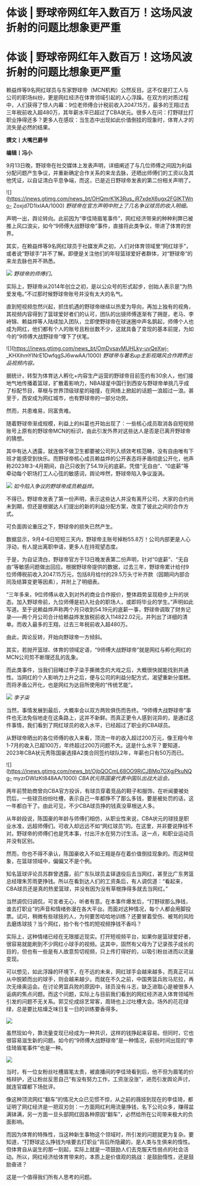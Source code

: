# 体谈 | 野球帝网红年入数百万！这场风波折射的问题比想象更严重

# 体谈 | 野球帝网红年入数百万！这场风波折射的问题比想象更严重

赖益烨等9名网红球员与东家野球帝（MCN机构）公然反目。这不仅是打工人与公司的职场纠纷，更是网红经济在体育领域引起的人心浮躁。在双方的对质过程中，人们获得了惊人内幕：9位老师傅合计税前收入2047.15万，最多的王翔过去三年税前收入超480万，其年薪水平已超过了CBA状元。很多人在问：打野球比打职业挣得还多？更多人在感叹：当生态中出现如此价值倒挂的现象时，体育人才的流失是必然的结果。

**撰文丨大嘴巴爵爷**

**编辑丨冯小**

9月13日晚，野球帝在社交媒体上发表声明，详细阐述了与几位师傅之间因为利益分配问题产生争议，并重新确定合作关系的来龙去脉，还晒出师傅们的工资以及其他凭证，以自证清白平息争端，而这，已是近日野球帝发表的第二份相关声明了。

![](https://inews.gtimg.com/news_bt/OHQmrK1K3Rus_jR7xdeX6ugx2FGlKTWno-
Zoxjd7D1IxIAA/1000) _野球帝在官方声明中附上了几名争议球员的收入明细。_

声明一出，舆论转向。此前因为“李佳琦眉笔事件”，网红经济带来的种种利弊已被推上风口浪尖，如今“9师傅大战野球帝”事件，直接将此类争议，带进了体育的世界。

其实，在赖益烨等9名网红球员于社媒发声之初，人们对体育领域里“网红球手”，或者说“野球手”并不了解。即便是关注他们的年轻篮球爱好者群体，对“野球帝“的来龙去脉也并不熟悉。

![](https://inews.gtimg.com/news_bt/OCUn3EnXZ2PknBSxru7STne35XdBepIe_QrqanDjhExMAAA/1000)
_野球帝的师傅们。_

实际上，野球帝从2014年创立之初，是以公众号的形式起步，创始人表示是“为热爱发电。”不过那时候野球帝账号并没有太大的名气。

直到短视频忽然兴起，抓住机遇的野球帝继续以热爱为导向，再加上独有的视角，其视频内容得到了篮球爱好者们的认可，团队的出镜师傅逐渐有了拥趸，老马、李峙锦、赖益烨等人陆续加入团队，立即使野球帝在球迷圈中声名鹊起，师傅个人也成为网红，他们都有个人的账号且粉丝数不少，这就具备了变现的基本前提，为如今的“9师傅大战野球帝”埋下了伏笔。

![](https://inews.gtimg.com/news_bt/OmDvsavMUHLky-uvQeXwj-
_KHXihmYINrE1DwfqgSJ6wwAA/1000) _野球帝与著名up主影视飓风合作跨界出品视频内容。_

据统计，转型为体育达人孵化+内容生产运营的野球帝目前签约有30余人，他们接地气地传播着篮球，扩散着影响力，NBA球星中国行到西安与野球帝单挑几乎成了标配节目，草根与世界顶级球星的碰撞，在网络上掀起的话题一浪超过一浪。甚至于，西安成为网红城市，也有野球帝的一部分功劳。

然而，共患难易，同富贵难。

随着野球帝渐成规模，利益上的纠葛也开始出现了：一些核心成员取消各自短视频账号上原有的野球帝MCN的标识，由此引发外界对这些达人是否是已离开野球帝的猜想。

其中有达人透露，就连做不做卫生都要被公司列入绩效考核范畴，没有自由唯有下班才能感受到快乐。而野球帝核心成员赖益烨的公开表态将矛盾彻底公开化，他声称2023年3-4月期间，自己只收到了54.19元的底薪。凭借“无自由”、“0底薪”等牵动每个职场打工人心弦的敏感词，舆论哗然，野球帝陷入争议漩涡。

![](https://inews.gtimg.com/news_bt/OLuPwlYOzGfby0C9p1RbU8qWI95eQH0QrPICvd2Qe0uREAA/1000)
_如今陷入争议的野球帝成员赖益烨。_

不得已，野球帝发表了第一份声明，表示这些达人并没有离开公司，大家的合约尚未到期，但还是根据达人们提出的新的利益分配方案，改变了彼此之间的合作方式。

可负面舆论重压之下，野球帝的损失已然产生。

数据显示，9月4-6日短短三天内，野球帝主账号掉粉55.8万！公司内部更是人心浮动，有人提出离职申请，更多人在持观望态度。

于是，为自证清白，野球帝官方于13日晚发表第二份声明，针对“0底薪”、“无自由”等敏感问题做出回应。根据野球帝提供的数据，过去三年，野球帝累计给付9位师傅税前收入2047.15万元，包括8月给付的29.5万头寸补齐款（因期间内部合同及结算变更等因素），并附上了明细表。

“三年多来，9位师傅从收入到对外的商业合作报价，整体趋势呈现稳步上升的状态。加入野球帝前，九位师傅是初入社会的职场人，或即将毕业的学生。”声明如此写道。至于说赖益烨声称两个月只收到54.19元的底薪一事，野球帝调取了财务记录——两个月公司合计给赖益烨发放税前收入114822.02元，并列出了详细的清单。而收入最多的王翔，过去三年税前收入超480万。

由此，舆论反转，开始向野球帝一方倾斜。

其实，若抛开篮球、体育的领域定语，“9师傅大战野球帝”就是网红与孵化网红的MCN公司剪不断理还乱的乱象。

而此类事件，当我们目睹过李子柒手撕微念的大戏之后，大概很快就能找到共通性。当网红的个人影响力上升之后，便与公司的利益分配方式，渴望重新分蛋糕。而将矛盾公开化，也是网红为达目所使用的“传统艺能”。

![](https://inews.gtimg.com/news_bt/OpBT-F29WMSFb58bFVoUMLUc6hEKHFEruCxs_uXSxtKo4AA/1000)
_李子柒_

当然，事情发展到最后，大概率会以双方两败俱伤而告终。“9师傅大战野球帝”事件也无法免俗地走在这条路上，这并不新鲜。而真正更令人感到诧异的，是通过这件事情，我们看到了网红球员的收入水平，已经超过了职业的CBA球员。

从野球帝晒出的各位师傅的收入来看，顶流一年的收入超过200万元，像王翔今年1-7月的收入已超100万，年终超过200万问题不大。这是什么水平？要知道，2023年CBA状元秀陈国豪选择A2类合同签约球队2年，年薪也只有50万而已。

![](https://inews.gtimg.com/news_bt/OjbQOCmL68OO9RiCJBMq7GXgjPkuNQg-
myzrDWIzKt848AA/1000) _CBA状元陈国豪代表中国队出战大运会。_

两年前赞助商曾向CBA官方投诉，有球员穿着竞品的鞋子和服饰，在听闻要被处罚后，一些球员纷纷吐槽，表示自己一年都挣不了那么多钱，要是被处罚的话，这一年都白干了。由此可见，不少CBA球员挣的钱真没草根达人多。

从年龄段说，陈国豪的年龄与师傅们相仿，从职业性来说，CBA状元的球技是职业水准，远超师傅们。可收入却远远不如“网红球员”的。在这里，并非要说挣钱不对。野球帝的师傅们也是凭本事，付出汗水在努力讨生活。这一点，和职业运动员并没有区别。

然而，你也不得不承认，陈国豪收入不如王翔是存在着价值倒挂现象的。而这种现象，在篮球领域中，偏偏又不是个例。

知名篮球评论员苏群曾透露，前广东队球员孟铎退役后去当网红，甚至比广东男篮总经理朱芳雨更挣钱。所以在看到达人们的工资条后，有人调侃道：“看起来，CBA球员还是真的热爱篮球，并没有因为没有草根挣得多就去当网红。”

当然调侃归调侃，可言者无心，听者有意。在本事件爆发后，“打野球那么挣钱，谁去打职业”的声音和情绪弥漫在各大平台。而面对这种情况，每个人都会用脚投票。试问，稍微有些球技的人，为何要苦哈哈地训练？还要冒着受伤、被骂的风险去磨炼球技？当个网红，拍个有个性的短视频挣钱不香吗？

实际上，这种情绪已经在无限接近现实。打开短视频平台，如果你是篮球爱好者，很容易就能刷到不少网红小球手的视频。这其中，固然有父母为了记录孩子成长的目的，但也有一些是有人故意剪切视频，只上传打得好的，以吸引粉丝进而以流量变现。

可以想见，如此浮躁的环境下，在不远的未来，网红球手会越来越多，而真正可以从中脱颖而出的球手，则会越来越少。而就在不久之前，中国男篮兵败马尼拉，再次无缘奥运会。在讨论男篮兵败的原因中，球员没有斗志，缺乏进取心是被很多人诟病的焦点问题。而这个问题，实际上与目前我们看到的网红经济进入体育领域所引发的问题不无关系。郭艾伦成综艺常客，周琦也上过吐槽大会。场外的花花绿绿，总是要比枯燥乏味日复一日的训练要香得多。

![](https://inews.gtimg.com/news_bt/O6dbaItgzfGjWjtsudhoclEKTHg7UHqeKc0LYcb58VtnkAA/1000)

虽然现如今，靠流量变现已经成为一种共识，这样的钱挣起来容易。但同时，它也很容易滋生新的问题。如今的“9师傅大战野球帝”是一种情况，前些时间出现的“李佳琦眉笔事件”也是一种。

![](https://inews.gtimg.com/news_bt/OOGx8GhvISdBLiaFeZQ_rsi98XyBuqjsJ4CTlDWPCipPQAA/1000)

当时，有一位女粉丝吐槽眉笔太贵，被直播间的李佳琦看到后，他不但为眉笔的价格辩护，还让粉丝反思自己“有没有努力工作，工资涨没涨”，进而引发舆论声讨，就连官媒都下场批评。

像这种顶流网红“翻车”的情况大众已见惯不惊，从之前的薇娅到现在的李佳琦，都证明了网红经济是一把双刃剑：一方面网红利用流量挣钱，名下公司众多，赚得盆满钵满，另一方面一旦头部网红因各种原因“翻车”，必然给所在公司带来极大的负面影响。

而因为体育的特殊性，当这种新生事物这个领域时，所引发的问题就更为复杂。要知道，“打野球这么挣钱为啥要去打职业”背后所隐藏的，是人类与生俱来的惰性。但体育自从诞生的那一刻起，实际上就是一项鼓励人们去克服天性弱点的社会活动。所以，网红经济给体育带来的，本质上是价值观的挑战：是鼓励惰性，还是鼓励奋进？

这是一个值得我们所有人思考的问题。

